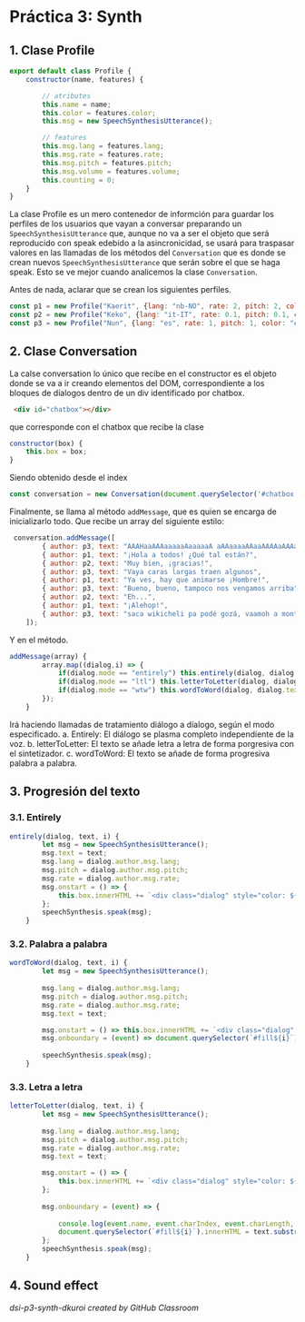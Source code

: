 # Práctica 3: Synth
## 1. Clase Profile
```javascript
export default class Profile {
    constructor(name, features) {

        // atributes
        this.name = name;
        this.color = features.color;
        this.msg = new SpeechSynthesisUtterance();

        // features
        this.msg.lang = features.lang;
        this.msg.rate = features.rate;
        this.msg.pitch = features.pitch;
        this.msg.volume = features.volume;
        this.counting = 0;
    }
}
```

La clase Profile es un mero contenedor de informción para guardar los perfiles de los usuarios que vayan a conversar preparando un `SpeechSynthesisUtterance` que, aunque no va a ser el objeto que será reproducido con speak edebido a la asincronicidad, se usará para traspasar valores en las llamadas de los métodos del `Conversation` que es donde se crean nuevos `SpeechSynthesisUtterance` que serán sobre el que se haga speak. Esto se ve mejor cuando analicemos la clase `Conversation`.

Antes de nada, aclarar que se crean los siguientes perfiles.

```javascript
const p1 = new Profile("Kaerit", {lang: "nb-NO", rate: 2, pitch: 2, color: "#ffa500", volume: 1});
const p2 = new Profile("Keko", {lang: "it-IT", rate: 0.1, pitch: 0.1, color: "#00fff3", volume: 1});
const p3 = new Profile("Nun", {lang: "es", rate: 1, pitch: 1, color: "#9d00ff", volume: 1});
```

## 2. Clase Conversation

La calse conversation lo único que recibe en el constructor es el objeto donde se va a ir creando elementos del DOM, correspondiente a los bloques de díalogos dentro de un div identificado por chatbox.
```html
 <div id="chatbox"></div>
```
que corresponde con el chatbox que recibe la clase
```javascript
constructor(box) {
    this.box = box;
}
```

Siendo obtenido desde el index
```javascript
const conversation = new Conversation(document.querySelector('#chatbox'));
``` 

Finalmente, se llama al método `addMessage`, que es quien se encarga de inicializarlo todo. Que recibe un array del siguiente estilo:
```javascript
 conversation.addMessage([
        { author: p3, text: "AAAHaaAAAaaaaaAaaaaaA aAAaaaaAAaaAAAAaAAAaaa AAAAAaAAAaaa", mode: "ltl"},
        { author: p1, text: "¡Hola a todos! ¿Qué tal están?",               mode: "wtw" },
        { author: p2, text: "Muy bien, ¡gracias!",                          mode: "entirely" },
        { author: p3, text: "Vaya caras largas traen algunos",               mode: "wtw" },
        { author: p1, text: "Ya ves, hay que animarse ¡Hombre!",             mode: "wtw" },
        { author: p3, text: "Bueno, bueno, tampoco nos vengamos arriba",     mode: "wyw" },
        { author: p2, text: "Eh...",                                         mode: "entirely" },
        { author: p1, text: "¡Alehop!",                                      mode: "wtw" },
        { author: p3, text: "saca wikicheli pa podé gozá, vaamoh a montaaa un wateeekeee",  mode: "wtw" },
    ]);
```

Y en el método.

```javascript
addMessage(array) {
        array.map((dialog,i) => {
            if(dialog.mode == "entirely") this.entirely(dialog, dialog.text, i);  
            if(dialog.mode == "ltl") this.letterToLetter(dialog, dialog.text, i); 
            if(dialog.mode == "wtw") this.wordToWord(dialog, dialog.text, i);         
        });
    }
```

Irá haciendo llamadas de tratamiento diálogo a díalogo, según el modo especificado.
    a. Entirely: El diálogo se plasma completo independiente de la voz.
    b. letterToLetter: El texto se añade letra a letra de forma porgresiva con el sintetizador.
    c. wordToWord: El texto se añade de forma progresiva palabra a palabra.

## 3. Progresión del texto
### 3.1. Entirely
```javascript
entirely(dialog, text, i) {
        let msg = new SpeechSynthesisUtterance();
        msg.text = text;
        msg.lang = dialog.author.msg.lang;
        msg.pitch = dialog.author.msg.pitch;
        msg.rate = dialog.author.msg.rate;
        msg.onstart = () => {
            this.box.innerHTML += `<div class="dialog" style="color: ${dialog.author.color}">${dialog.author.name}: ${text}</div>`;
        };
        speechSynthesis.speak(msg);            
    }
```

### 3.2. Palabra a palabra
```javascript
wordToWord(dialog, text, i) {
        let msg = new SpeechSynthesisUtterance();
        
        msg.lang = dialog.author.msg.lang;
        msg.pitch = dialog.author.msg.pitch;
        msg.rate = dialog.author.msg.rate;
        msg.text = text;

        msg.onstart = () => this.box.innerHTML += `<div class="dialog" style="color: ${dialog.author.color}">${dialog.author.name}: <div id="fill${i}" style="display: inline-block"></div>  </div></div>`;
        msg.onboundary = (event) => document.querySelector(`#fill${i}`).innerHTML = text.substring(0, event.charIndex+event.charLength+1);
        
        speechSynthesis.speak(msg);
    }
```

### 3.3. Letra a letra
```javascript
letterToLetter(dialog, text, i) {
        let msg = new SpeechSynthesisUtterance();
        
        msg.lang = dialog.author.msg.lang;
        msg.pitch = dialog.author.msg.pitch;
        msg.rate = dialog.author.msg.rate;
        msg.text = text;

        msg.onstart = () => {
            this.box.innerHTML += `<div class="dialog" style="color: ${dialog.author.color}">${dialog.author.name}: <div id="fill${i}" style="display: inline-block"></div>  </div></div>`;
        };
 
        msg.onboundary = (event) => {
            
            console.log(event.name, event.charIndex, event.charLength, event.elapsedTime);
            document.querySelector(`#fill${i}`).innerHTML = text.substring(0, event.charIndex+event.charLength+1);
        };
        speechSynthesis.speak(msg);
    }
```

## 4. Sound effect

*dsi-p3-synth-dkuroi created by GitHub Classroom*
